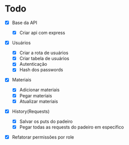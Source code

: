 # Todo

- [x] Base da API

  - [x] Criar api com express

- [x] Usuários
  - [x] Criar a rota de usuários
  - [x] Criar tabela de usuários
  - [x] Autenticação
  - [x] Hash dos passwords

* [x] Materiais

  - [x] Adicionar materiais
  - [x] Pegar materiais
  - [x] Atualizar materiais

* [x] History(Requests)

  - [x] Salvar os puts do padeiro
  - [x] Pegar todas as requests do padeiro em especifico

* [x] Refatorar permissões por role

